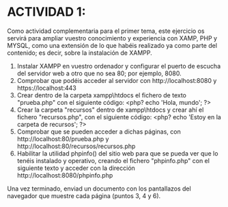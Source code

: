# ACTIVIDAD 1:
Como actividad complementaria para el primer tema, este ejercicio os servirá para ampliar
vuestro conocimiento y experiencia con XAMP, PHP y MYSQL, como una extensión de lo que
habéis realizado ya como parte del contenido; es decir, sobre la instalación de XAMPP.

1. Instalar XAMPP en vuestro ordenador y configurar el puerto de escucha del servidor web a
otro que no sea 80; por ejemplo, 8080.
2. Comprobar que podéis acceder al servidor con http://localhost:8080 y https://localhost:443
3. Crear dentro de la carpeta xampp\htdocs el fichero de texto "prueba.php" con el siguiente
código:
<php?
echo 'Hola, mundo';
?>
4. Crear la carpeta "recursos" dentro de xampp\htdocs y crear ahí el fichero "recursos.php",
con el siguiente código:
<php?
echo 'Estoy en la carpeta de recursos';
?>
5. Comprobar que se pueden acceder a dichas páginas,
con http://localhost:80/prueba.php y http://localhost:80/recursos/recursos.php
6. Habilitar la utilidad phpinfo() del sitio web para que se pueda ver que lo tenéis instalado y
operativo, creando el fichero "phpinfo.php" con el siguiente texto y acceder con la dirección
http://localhost:8080/phpinfo.php
<?php
phpinfo();
?>
Una vez terminado, enviad un documento con los pantallazos del navegador que muestre cada
página (puntos 3, 4 y 6).
